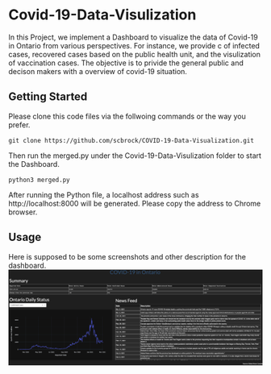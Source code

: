 # Covid-19-Data-Visulization
In this Project, we implement a Dashboard to visualize the data of Covid-19 in Ontario from various perspectives. For instance, we provide c of infected cases, recovered cases based on the public health unit, and the visulization of vaccination cases. The objective is to privide the general public and decison makers with a overview of covid-19 situation.

## Getting Started
Please clone this code files via the follwoing commands or the way you prefer.
```
git clone https://github.com/scbrock/COVID-19-Data-Visualization.git
```
Then run the merged.py under the Covid-19-Data-Visulization folder to start the Dashboard. 
```
python3 merged.py 
```
After running the Python file, a localhost address such as http://localhost:8000 will be generated. Please copy the address to Chrome browser. 
## Usage
Here is supposed to be some screenshots and other description for the dashboard.
![Alt text](https://github.com/scbrock/COVID-19-Data-Visualization/blob/main/screenshot.png)

